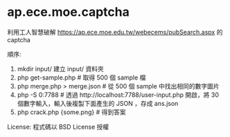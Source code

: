 # ap.ece.moe.captcha

利用工人智慧破解 https://ap.ece.moe.edu.tw/webecems/pubSearch.aspx 的 captcha

順序:
1. mkdir input/ 建立 input/ 資料夾
2. php get-sample.php # 取得 500 個 sample 檔
3. php merge.php > merge.json # 從 500 個 sample 中找出相同的數字圖片
4. php -S 0:7788 # 透過 http://localhost:7788/user-input.php 開啟，將 30 個數字輸入，輸入後複製下面產生的 JSON ，存成 ans.json
5. php crack.php {some.png} # 得到答案

License:
程式碼以 BSD License 授權
